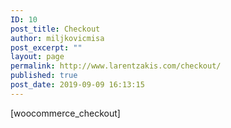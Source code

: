 ```yaml
---
ID: 10
post_title: Checkout
author: miljkovicmisa
post_excerpt: ""
layout: page
permalink: http://www.larentzakis.com/checkout/
published: true
post_date: 2019-09-09 16:13:15
---
```

[woocommerce_checkout]